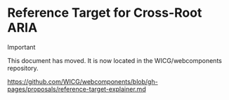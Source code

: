 # Reference Target for Cross-Root ARIA

> [!IMPORTANT]  
> This document has moved. It is now located in the WICG/webcomponents repository.
>
> https://github.com/WICG/webcomponents/blob/gh-pages/proposals/reference-target-explainer.md